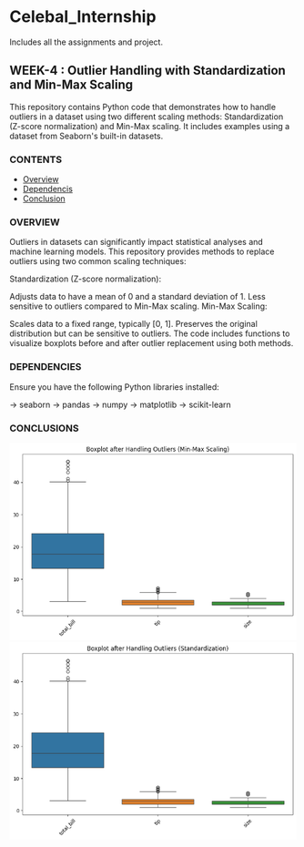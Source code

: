 # Celebal_Internship
Includes all the assignments and project.

## WEEK-4 : Outlier Handling with Standardization and Min-Max Scaling
This repository contains Python code that demonstrates how to handle outliers in a dataset using two different scaling methods: Standardization (Z-score normalization) and Min-Max scaling. It includes examples using a dataset from Seaborn's built-in datasets.

### CONTENTS
- [Overview](#overview)
- [Dependencis](#dependencies)
- [Conclusion](#conclusion)

### OVERVIEW
Outliers in datasets can significantly impact statistical analyses and machine learning models. This repository provides methods to replace outliers using two common scaling techniques:

Standardization (Z-score normalization):

Adjusts data to have a mean of 0 and a standard deviation of 1.
Less sensitive to outliers compared to Min-Max scaling.
Min-Max Scaling:

Scales data to a fixed range, typically [0, 1].
Preserves the original distribution but can be sensitive to outliers.
The code includes functions to visualize boxplots before and after outlier replacement using both methods.

### DEPENDENCIES
Ensure you have the following Python libraries installed:

-> seaborn
-> pandas
-> numpy
-> matplotlib
-> scikit-learn

### CONCLUSIONS

![Sample Image](images/min_max_method.png)
![Sample Image](images/standard_method.png)



